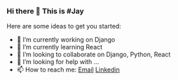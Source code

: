 ### Hi there 👋 This is #Jay

<!--
**jveer634/jveer634** is a ✨ _special_ ✨ repository because its `README.md` (this file) appears on your GitHub profile.
-->
Here are some ideas to get you started:

- 🔭 I’m currently working on Django
- 🌱 I’m currently learning React
- 👯 I’m looking to collaborate on Django, Python, React
- 🤔 I’m looking for help with ...
- 📫 How to reach me:  [Email](mailto:jveer.nalam@gmail.com)   [Linkedin](https://www.linkedin.com/in/jveernalam)

